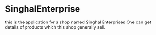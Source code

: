 # SinghalEnterprise
this is the application for a shop named Singhal Enterprises
One can get details of products which this shop generally sell. 
